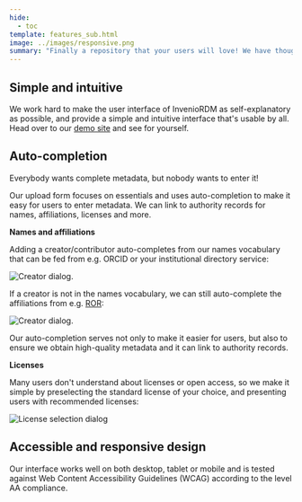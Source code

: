 ```yaml
---
hide:
  - toc
template: features_sub.html
image: ../images/responsive.png
summary: "Finally a repository that your users will love! We have thought hard about user experience for everyone: end-users, curators, system administrators, and developers. Expect more of your repository!"
---
```


## Simple and intuitive

We work hard to make the user interface of InvenioRDM as self-explanatory as possible, and provide a simple and intuitive interface that's usable by all. Head over to our [demo site](https://inveniordm.web.cern.ch) and see for yourself.

## Auto-completion

Everybody wants complete metadata, but nobody wants to enter it!

Our upload form focuses on essentials and uses auto-completion to make it easy for users to enter metadata. We can link to authority records for names, affiliations, licenses and more.

**Names and affiliations**

Adding a creator/contributor auto-completes from our names vocabulary that can be fed from e.g. ORCID or your institutional directory service:

![Creator dialog.](imgs/creators.png)

If a creator is not in the names vocabulary, we can still auto-complete the affiliations from e.g. [ROR](https://ror.org):

![Creator dialog.](imgs/affiliations.png)

Our auto-completion serves not only to make it easier for users, but also to ensure we obtain high-quality metadata and it can link to authority records.

**Licenses**

Many users don't understand about licenses or open access, so we make it simple by preselecting the standard license of your choice, and presenting users with recommended licenses:

![License selection dialog](imgs/licenses.png)

## Accessible and responsive design

Our interface works well on both desktop, tablet or mobile and is tested against Web Content Accessibility Guidelines (WCAG) according to the level AA compliance.

